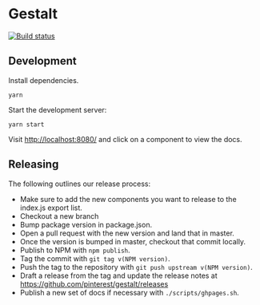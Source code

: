 # Gestalt
[![Build status](https://badge.buildkite.com/2c6b6e9f79054095354cc061876e4885f4b9212e1dbebda270.svg?branch=master)](https://buildkite.com/pinterest/gestalt)

## Development

Install dependencies.
```
yarn
```

Start the development server:
```
yarn start
```
Visit [http://localhost:8080/](http://localhost:8080) and click on a component to view the docs.

## Releasing

The following outlines our release process:
* Make sure to add the new components you want to release to the index.js export list.
* Checkout a new branch
* Bump package version in package.json.
* Open a pull request with the new version and land that in master.
* Once the version is bumped in master, checkout that commit locally.
* Publish to NPM with `npm publish`.
* Tag the commit with `git tag v(NPM version)`.
* Push the tag to the repository with `git push upstream v(NPM version)`.
* Draft a release from the tag and update the release notes at https://github.com/pinterest/gestalt/releases
* Publish a new set of docs if necessary with `./scripts/ghpages.sh`.

